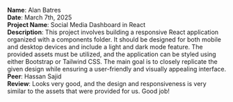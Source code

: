 **Name**: Alan Batres
<br/>
**Date**: March 7th, 2025
<br/>
**Project Name**: Social Media Dashboard in React
<br/>
**Description**: This project involves building a responsive React application organized with a components folder. It should be designed for both mobile and desktop devices and include a light and dark mode feature. The provided assets must be utilized, and the application can be styled using either Bootstrap or Tailwind CSS. The main goal is to closely replicate the given design while ensuring a user-friendly and visually appealing interface.
<br/>
**Peer**: Hassan Sajid
<br/>
**Review**: Looks very good, and the design and responsiveness is very similar to the assets that were provided for us. Good job!
<br/>
<br/>
